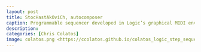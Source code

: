 ```yaml
---
layout: post
title: StocHastAkOviCh, autocomposer
caption: Programmable sequencer developed in Logic’s graphical MIDI environment. Probability distribution autocomposer functionality with Dmitri Shostakovich homage-scale constraint. Controls for independent and global pitch and velocity, independent and vector linear pitch and modulation, independent and global note on/off, and quick-drum sequencer.
description:
categories: [Chris Colatos]
image: colatos.png <https://ccolatos.github.io/colatos_logic_step_sequencer.zip>
---
```

